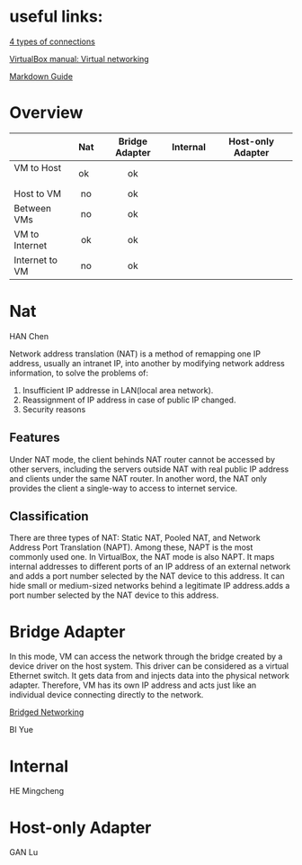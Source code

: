 # useful links:
[4 types of connections](http://blog.csdn.net/ixidof/article/details/12685549)

[VirtualBox manual: Virtual networking](https://www.virtualbox.org/manual/ch06.html)

[Markdown Guide](https://guides.github.com/features/mastering-markdown/)

# Overview

|               | Nat | Bridge Adapter | Internal | Host-only Adapter
| ------------- | :-: | :------------: | :------: | :---------------:
|VM to Host     |ok   |ok              |          |
|Host to VM     |no   |ok              |          |
|Between VMs    |no   |ok              |          |
|VM to Internet |ok   |ok              |          |
|Internet to VM |no   |ok              |          |

# Nat
HAN Chen

Network address translation (NAT) is a method of remapping one IP address, usually an intranet IP, into another by modifying network address information, to solve the problems of:
1. Insufficient IP addresse in LAN(local area network).
2. Reassignment of IP address in case of public IP changed.
3. Security reasons

## Features

Under NAT mode, the client behinds NAT router cannot be accessed by other servers, including the servers outside NAT with real public IP address and clients under the same NAT router. In another word, the NAT only provides the client a single-way to access to internet service.

## Classification
There are three types of NAT: Static NAT, Pooled NAT, and Network Address Port Translation (NAPT). Among these, NAPT is the most commonly used one. In VirtualBox, the NAT mode is also NAPT. It maps internal addresses to different ports of an IP address of an external network and adds a port number selected by the NAT device to this address. It can hide small or medium-sized networks behind a legitimate IP address.adds a port number selected by the NAT device to this address.

# Bridge Adapter

In this mode, VM can access the network through the bridge created by a device driver on the host system. This driver can be considered as a virtual Ethernet switch. It gets data from and injects data into the physical network adapter. Therefore, VM has its own IP address and acts just like an individual device connecting directly to the network.

[Bridged Networking](https://www.vmware.com/support/ws5/doc/ws_net_configurations_bridged.html)

BI Yue

# Internal
HE Mingcheng

# Host-only Adapter
GAN Lu
